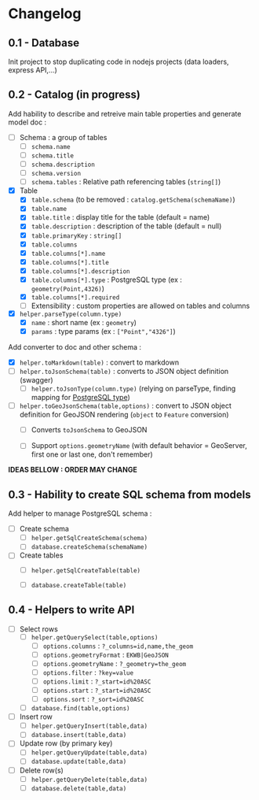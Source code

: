 # Changelog

## 0.1 - Database

Init project to stop duplicating code in nodejs projects (data loaders, express API,...)

## 0.2 - Catalog (in progress)

Add hability to describe and retreive main table properties and generate model doc :

* [ ] Schema : a group of tables
  * [ ] `schema.name`
  * [ ] `schema.title`
  * [ ] `schema.description`
  * [ ] `schema.version`
  * [ ] `schema.tables` : Relative path referencing tables (`string[]`)

* [x] Table
    * [x] `table.schema` (to be removed : `catalog.getSchema(schemaName)`)
    * [x] `table.name`
    * [x] `table.title` : display title for the table (default = name)
    * [x] `table.description` : description of the table (default = null)
    * [x] `table.primaryKey` : `string[]`
    * [x] `table.columns`
    * [x] `table.columns[*].name`
    * [x] `table.columns[*].title`
    * [x] `table.columns[*].description`
    * [x] `table.columns[*].type` : PostgreSQL type (ex : `geometry(Point,4326)`)
    * [x] `table.columns[*].required`
    * [ ] Extensibility : custom properties are allowed on tables and columns

* [x] `helper.parseType(column.type)`
    * [x] `name` : short name (ex : `geometry`)
    * [x] `params` : type params (ex : `["Point","4326"]`)

Add converter to doc and other schema :

* [x] `helper.toMarkdown(table)` : convert to markdown
* [ ] `helper.toJsonSchema(table)` : converts to JSON object definition (swagger)
  * [ ] `helper.toJsonType(column.type)` (relying on parseType, finding mapping for [PostgreSQL type](https://www.postgresql.org/docs/11/datatype.html#DATATYPE-TABLE))

* [ ] `helper.toGeoJsonSchema(table,options)` : convert to JSON object definition for GeoJSON rendering (`object` to `Feature` conversion)
  * [ ] Converts `toJsonSchema` to GeoJSON
  * [ ] Support `options.geometryName` (with default behavior = GeoServer, first one or last one, don't remember)


**IDEAS BELLOW : ORDER MAY CHANGE**

## 0.3 - Hability to create SQL schema from models

Add helper to manage PostgreSQL schema :

* [ ] Create schema
  * [ ] `helper.getSqlCreateSchema(schema)`
  * [ ] `database.createSchema(schemaName)`
* [ ] Create tables
  * [ ] `helper.getSqlCreateTable(table)`
  * [ ] `database.createTable(table)`


## 0.4 - Helpers to write API

* [ ] Select rows
  * [ ] `helper.getQuerySelect(table,options)`
    * [ ] `options.columns` : `?_columns=id,name,the_geom`
    * [ ] `options.geometryFormat` : `EKWB|GeoJSON`
    * [ ] `options.geometryName` : `?_geometry=the_geom`
    * [ ] `options.filter` : `?key=value`
    * [ ] `options.limit` : `?_start=id%20ASC`
    * [ ] `options.start` : `?_start=id%20ASC`
    * [ ] `options.sort` : `?_sort=id%20ASC`
  * [ ] `database.find(table,options)`

* [ ] Insert row
  * [ ] `helper.getQueryInsert(table,data)`
  * [ ] `database.insert(table,data)`

* [ ] Update row (by primary key)
  * [ ] `helper.getQueryUpdate(table,data)`
  * [ ] `database.update(table,data)`

* [ ] Delete row(s)
  * [ ] `helper.getQueryDelete(table,data)`
  * [ ] `database.delete(table,data)`
